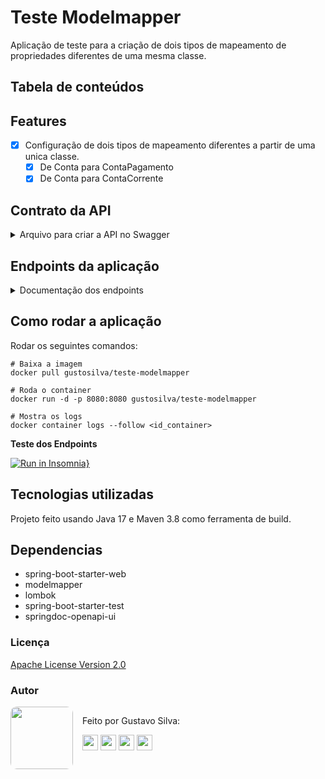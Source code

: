 # Teste Modelmapper

Aplicação de teste para a criação de dois tipos de mapeamento de propriedades diferentes de uma mesma classe.

## Tabela de conteúdos

## Features

- [x] Configuração de dois tipos de mapeamento diferentes a partir de uma unica classe.
  - [x] De Conta para ContaPagamento
  - [x] De Conta para ContaCorrente

## Contrato da API

<details>
  <summary>Arquivo para criar a API no Swagger</summary>

```json
{
  "openapi": "3.0.1",
  "info": {
    "title": "Teste Modelmapper",
    "description": "Aplicação de teste para a criação de dois tipos de mapeamento de propriedades diferentes de uma mesma classe.",
    "contact": {
      "name": "gasfgrv",
      "url": "https://github.com/gasfgrv",
      "email": "gustavo_almeida11@hotmail.com"
    },
    "license": {
      "name": "Apache License Version 2.0",
      "url": "https://www.apache.org/licenses/LICENSE-2.0"
    },
    "version": "v1"
  },
  "servers": [
    {
      "url": "http://localhost:8080/",
      "description": "Generated server url"
    }
  ],
  "paths": {
    "/v1/contas/conta-pagamento": {
      "get": {
        "tags": [
          "conta-pagamento"
        ],
        "operationId": "testeContaPagamento",
        "responses": {
          "200": {
            "description": "OK",
            "content": {
              "*/*": {
                "schema": {
                  "$ref": "#/components/schemas/ContaDTO"
                }
              }
            }
          }
        }
      }
    },
    "/v1/contas/conta-corrente": {
      "get": {
        "tags": [
          "conta-corrente"
        ],
        "operationId": "testeContaCorrente",
        "responses": {
          "200": {
            "description": "OK",
            "content": {
              "*/*": {
                "schema": {
                  "$ref": "#/components/schemas/ContaDTO"
                }
              }
            }
          }
        }
      }
    }
  },
  "components": {
    "schemas": {
      "ContaDTO": {
        "type": "object",
        "properties": {
          "agencia": {
            "type": "string"
          },
          "numeroConta": {
            "type": "string"
          },
          "digito": {
            "type": "string"
          }
        }
      }
    }
  }
}
```

</details>

## Endpoints da aplicação

<details>
  <summary>Documentação dos endpoints</summary>

**[GET] /v1/contas/conta-pagamento**

| Code | Description |
|------|-------------|
| 200  | OK          |

**[GET] /v1/contas/conta-corrente**

| Code | Description |
|------|-------------|
| 200  | OK          |

</details>

## Como rodar a aplicação

Rodar os seguintes comandos:

```shell
# Baixa a imagem
docker pull gustosilva/teste-modelmapper

# Roda o container
docker run -d -p 8080:8080 gustosilva/teste-modelmapper

# Mostra os logs
docker container logs --follow <id_container>
```
**Teste dos Endpoints**

[![Run in Insomnia}](https://insomnia.rest/images/run.svg)](https://insomnia.rest/run/?label=teste-modelmapper&uri=https%3A%2F%2Fgithub.com%2Fgasfgrv%2Fteste-modelmapper%2Fraw%2Fmaster%2Fcollection.json)

## Tecnologias utilizadas

Projeto feito usando Java 17 e Maven 3.8 como ferramenta de build.

## Dependencias

* spring-boot-starter-web
* modelmapper
* lombok
* spring-boot-starter-test
* springdoc-openapi-ui

### Licença

[Apache License Version 2.0](https://www.apache.org/licenses/LICENSE-2.0)

### Autor

<div style="display: flex; justify-content: flex-start; gap: 15px;">
  <div>
    <img style="border-radius: 10%" src="https://avatars.githubusercontent.com/u/34608751?v=4" width="100px;" alt=""/>
  </div>
  <div>
    <p>Feito por Gustavo Silva:</p>
    <a href="https://www.linkedin.com/in/gustavo-silva-69b84a15b/"><img src="https://img.shields.io/badge/linkedin-%230077B5.svg?&style=for-the-badge&logo=linkedin&logoColor=white" height=25></a>
    <a href="https://discordapp.com/users/616994765065420801"><img src="https://img.shields.io/badge/Discord-5865F2?style=for-the-badge&logo=discord&logoColor=white" height=25></a>
    <a href="mailto:gustavoalmeidasilva41@gmail.com"><img src="https://img.shields.io/badge/Gmail-D14836?style=for-the-badge&logo=gmail&logoColor=white" height=25></a>
    <a href="mailto:gustavo_almeida11@hotmail.com"><img src="https://img.shields.io/badge/Microsoft_Outlook-0078D4?style=for-the-badge&logo=microsoft-outlook&logoColor=white" height=25></a>
  </div>
</div>